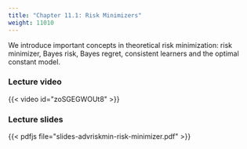 ```yaml
---
title: "Chapter 11.1: Risk Minimizers"
weight: 11010
---
```

We introduce important concepts in theoretical risk minimization: risk minimizer, Bayes risk, Bayes regret, consistent learners and the optimal constant model. 

<!--more-->

### Lecture video

{{< video id="zoSGEGWOUt8" >}}

### Lecture slides

{{< pdfjs file="slides-advriskmin-risk-minimizer.pdf" >}}
